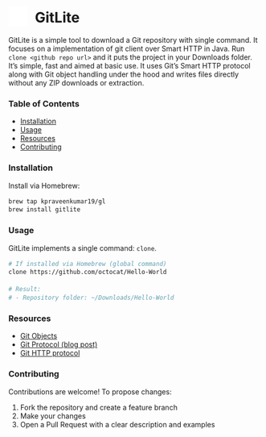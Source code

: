 <h1>
  <img src="assets/images/icon.png" alt="Gitlite icon" width="38" height="38" style="vertical-align: -0.25em; margin-right: 8px;" />
  GitLite
</h1>

GitLite is a simple tool to download a Git repository with single command. It focuses on a implementation of git client over Smart HTTP in Java. Run `clone <github repo url>` and it puts the project in your Downloads folder. It’s simple, fast and aimed at basic use. It uses Git’s Smart HTTP protocol along with Git object handling under the hood and writes files directly without any ZIP downloads or extraction. 

### Table of Contents
- [Installation](#installation)
- [Usage](#usage)
- [Resources](#resources)
- [Contributing](#contributing)

### Installation

Install via Homebrew:
```bash
brew tap kpraveenkumar19/gl
brew install gitlite
```

### Usage

GitLite implements a single command: `clone`.

```bash
# If installed via Homebrew (global command)
clone https://github.com/octocat/Hello-World

# Result:
# - Repository folder: ~/Downloads/Hello-World
```

### Resources
- [Git Objects](https://git-scm.com/book/en/v2/Git-Internals-Git-Objects)
- [Git Protocol (blog post)](https://i27ae15.github.io/git-protocol-doc/docs/git-protocol/intro)
- [Git HTTP protocol](https://git-scm.com/docs/http-protocol)

### Contributing

Contributions are welcome! To propose changes:

1. Fork the repository and create a feature branch
2. Make your changes
3. Open a Pull Request with a clear description and examples


